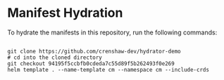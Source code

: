
# Manifest Hydration

To hydrate the manifests in this repository, run the following commands:

```shell

git clone https://github.com/crenshaw-dev/hydrator-demo
# cd into the cloned directory
git checkout 94195f5ccbfb0cdeda7c55d89f5b262493f0e269
helm template . --name-template cm --namespace cm --include-crds
```
